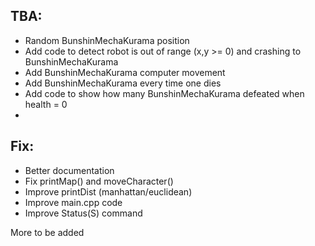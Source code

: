## TBA:
- Random BunshinMechaKurama position
- Add code to detect robot is out of range (x,y >= 0) and crashing to BunshinMechaKurama
- Add BunshinMechaKurama computer movement
- Add BunshinMechaKurama every time one dies
- Add code to show how many BunshinMechaKurama defeated when health = 0
- 

## Fix:
- Better documentation
- Fix printMap() and moveCharacter()
- Improve printDist (manhattan/euclidean)
- Improve main.cpp code
- Improve Status(S) command

More to be added
